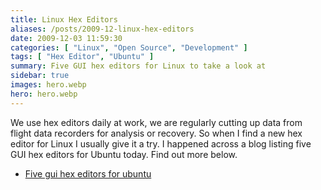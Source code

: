 ```yaml
---
title: Linux Hex Editors
aliases: /posts/2009-12-linux-hex-editors
date: 2009-12-03 11:59:30
categories: [ "Linux", "Open Source", "Development" ]
tags: [ "Hex Editor", "Ubuntu" ]
summary: Five GUI hex editors for Linux to take a look at
sidebar: true
images: hero.webp
hero: hero.webp
---
```


We use hex editors daily at work, we are regularly cutting up data from flight
data recorders for analysis or recovery. So when I find a new hex editor for
Linux I usually give it a try. I happened across a blog listing five GUI hex
editors for Ubuntu today. Find out more below.

  * [Five gui hex editors for ubuntu](http://unixlab.blogspot.com/2009/08/five-gui-hex-editors-for-ubuntu.html)
